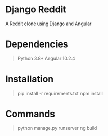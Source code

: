 # Django Reddit
A Reddit clone using Django and Angular

# Dependencies
> Python 3.8+
> Angular 10.2.4

# Installation
> pip install -r requirements.txt
> npm install

# Commands
> python manage.py runserver
> ng build

